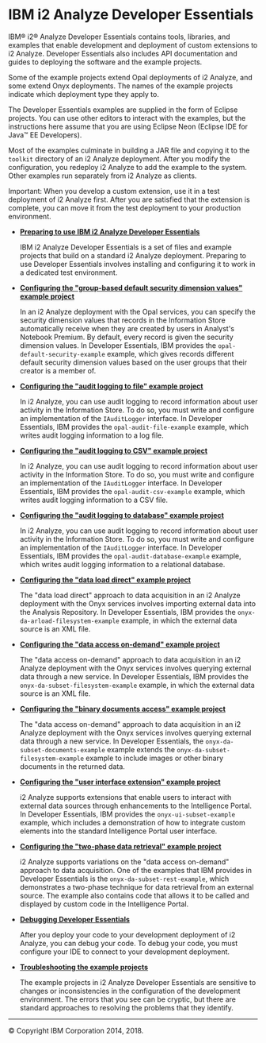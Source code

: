 IBM i2 Analyze Developer Essentials
===================================

IBM® i2® Analyze Developer Essentials contains tools, libraries, and examples that enable development and deployment of custom extensions to i2 Analyze. Developer Essentials also includes API documentation and guides to deploying the software and the example projects.

Some of the example projects extend Opal deployments of i2 Analyze, and some extend Onyx deployments. The names of the example projects indicate which deployment type they apply to.

The Developer Essentials examples are supplied in the form of Eclipse projects. You can use other editors to interact with the examples, but the instructions here assume that you are using Eclipse Neon (Eclipse IDE for Java™ EE Developers).

Most of the examples culminate in building a JAR file and copying it to the `toolkit` directory of an i2 Analyze deployment. After you modify the configuration, you redeploy i2 Analyze to add the example to the system. Other examples run separately from i2 Analyze as clients.

Important: When you develop a custom extension, use it in a test deployment of i2 Analyze first. After you are satisfied that the extension is complete, you can move it from the test deployment to your production environment.

-   **[Preparing to use IBM i2 Analyze Developer Essentials](developer_essentials_deploying.md)**
 
    IBM i2 Analyze Developer Essentials is a set of files and example projects that build on a standard i2 Analyze deployment. Preparing to use Developer Essentials involves installing and configuring it to work in a dedicated test environment.
-   **[Configuring the "group-based default security dimension values" example project](developer_essentials_example_default_security.md)**
   
     In an i2 Analyze deployment with the Opal services, you can specify the security dimension values that records in the Information Store automatically receive when they are created by users in Analyst's Notebook Premium. By default, every record is given the security dimension values. In Developer Essentials, IBM provides the `opal-default-security-example` example, which gives records different default security dimension values based on the user groups that their creator is a member of.
-   **[Configuring the "audit logging to file" example project](developer_essentials_example_audit_file.md)**
   
    In i2 Analyze, you can use audit logging to record information about user activity in the Information Store. To do so, you must write and configure an implementation of the `IAuditLogger` interface. In Developer Essentials, IBM provides the `opal-audit-file-example` example, which writes audit logging information to a log file.
-   **[Configuring the "audit logging to CSV" example project](developer_essentials_example_audit_csv.md)**
   
    In i2 Analyze, you can use audit logging to record information about user activity in the Information Store. To do so, you must write and configure an implementation of the `IAuditLogger` interface. In Developer Essentials, IBM provides the `opal-audit-csv-example` example, which writes audit logging information to a CSV file.
-   **[Configuring the "audit logging to database" example project](developer_essentials_example_audit_db.md)**
   
     In i2 Analyze, you can use audit logging to record information about user activity in the Information Store. To do so, you must write and configure an implementation of the `IAuditLogger` interface. In Developer Essentials, IBM provides the `opal-audit-database-example` example, which writes audit logging information to a relational database.
-   **[Configuring the "data load direct" example project](developer_essentials_example_dld.md)**
  
    The "data load direct" approach to data acquisition in an i2 Analyze deployment with the Onyx services involves importing external data into the Analysis Repository. In Developer Essentials, IBM provides the `onyx-da-arload-filesystem-example` example, in which the external data source is an XML file.
-   **[Configuring the "data access on-demand" example project](developer_essentials_example_daod.md)**

    The "data access on-demand" approach to data acquisition in an i2 Analyze deployment with the Onyx services involves querying external data through a new service. In Developer Essentials, IBM provides the `onyx-da-subset-filesystem-example` example, in which the external data source is an XML file.
-   **[Configuring the "binary documents access" example project](developer_essentials_example_documents.md)**

    The "data access on-demand" approach to data acquisition in an i2 Analyze deployment with the Onyx services involves querying external data through a new service. In Developer Essentials, the `onyx-da-subset-documents-example` example extends the `onyx-da-subset-filesystem-example` example to include images or other binary documents in the returned data.
-   **[Configuring the "user interface extension" example project](developer_essentials_example_ui.md)**

    i2 Analyze supports extensions that enable users to interact with external data sources through enhancements to the Intelligence Portal. In Developer Essentials, IBM provides the `onyx-ui-subset-example` example, which includes a demonstration of how to integrate custom elements into the standard Intelligence Portal user interface.
-   **[Configuring the "two-phase data retrieval" example project](developer_essentials_example_rest.md)**

    i2 Analyze supports variations on the "data access on-demand" approach to data acquisition. One of the examples that IBM provides in Developer Essentials is the `onyx-da-subset-rest-example`, which demonstrates a two-phase technique for data retrieval from an external source. The example also contains code that allows it to be called and displayed by custom code in the Intelligence Portal.
-   **[Debugging Developer Essentials](developer_essentials_debug.md)**

    After you deploy your code to your development deployment of i2 Analyze, you can debug your code. To debug your code, you must configure your IDE to connect to your development deployment.
-   **[Troubleshooting the example projects](developer_essentials_troubleshooting.md)**

    The example projects in i2 Analyze Developer Essentials are sensitive to changes or inconsistencies in the configuration of the development environment. The errors that you see can be cryptic, but there are standard approaches to resolving the problems that they identify.

------------------------------------------------------------------------

© Copyright IBM Corporation 2014, 2018.


